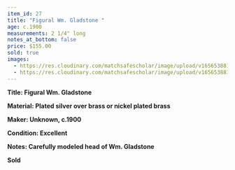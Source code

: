 ```yaml
---
item_id: 27
title: "Figural Wm. Gladstone "
age: c.1900
measurements: 2 1/4" long
notes_at_bottom: false
price: $155.00
sold: true
images:
  - https://res.cloudinary.com/matchsafescholar/image/upload/v1656538810/Gladstone1.jpg
  - https://res.cloudinary.com/matchsafescholar/image/upload/v1656538810/Gladstone2.jpg
---
```

**Title:		Figural Wm. Gladstone** 

**Material:	Plated silver over brass or nickel plated brass**

**Maker:	        Unknown, c.1900**

**Condition:	Excellent**

**Notes:		Carefully modeled head of Wm. Gladstone**

**Sold**